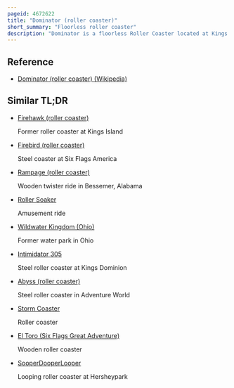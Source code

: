 ```yaml
---
pageid: 4672622
title: "Dominator (roller coaster)"
short_summary: "Floorless roller coaster"
description: "Dominator is a floorless Roller Coaster located at Kings Dominion Amusement Park in Doswell, Virginia. Built by Bolliger & Mabillard, it originally opened in 2000 as Batman: Knight Flight at Six Flags Ohio, in Aurora, Ohio. When Cedar Fair purchased the Park in Ohio in 2004 it got its present Name. After six Flags ohio's eventual permanent Closure in 2007 the Coaster was moved to kings Dominion where it reopened on may 24 2008. Dominator is positioned fairly close to the main Entrance of the Parks in the Area known as international Street."
---
```


## Reference

- [Dominator (roller coaster) (Wikipedia)](https://en.wikipedia.org/?curid=4672622)

## Similar TL;DR

- [Firehawk (roller coaster)](/tldr/en/firehawk-roller-coaster)

  Former roller coaster at Kings Island

- [Firebird (roller coaster)](/tldr/en/firebird-roller-coaster)

  Steel coaster at Six Flags America

- [Rampage (roller coaster)](/tldr/en/rampage-roller-coaster)

  Wooden twister ride in Bessemer, Alabama

- [Roller Soaker](/tldr/en/roller-soaker)

  Amusement ride

- [Wildwater Kingdom (Ohio)](/tldr/en/wildwater-kingdom-ohio)

  Former water park in Ohio

- [Intimidator 305](/tldr/en/intimidator-305)

  Steel roller coaster at Kings Dominion

- [Abyss (roller coaster)](/tldr/en/abyss-roller-coaster)

  Steel roller coaster in Adventure World

- [Storm Coaster](/tldr/en/storm-coaster)

  Roller coaster

- [El Toro (Six Flags Great Adventure)](/tldr/en/el-toro-six-flags-great-adventure)

  Wooden roller coaster

- [SooperDooperLooper](/tldr/en/sooperdooperlooper)

  Looping roller coaster at Hersheypark

